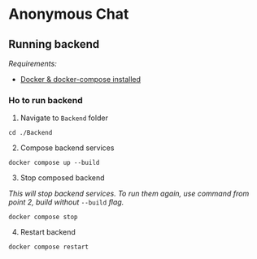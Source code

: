 # Anonymous Chat

## Running backend

_Requirements:_

- [Docker & docker-compose installed](https://docs.docker.com/compose/install/)

### Ho to run backend

1. Navigate to `Backend` folder

```shell
cd ./Backend
```

2. Compose backend services

```shell
docker compose up --build
```

3. Stop composed backend

_This will stop backend services. To run them again, use command from point 2, build without_ `--build` _flag._

```shell
docker compose stop
```

4. Restart backend

```shell
docker compose restart
```
